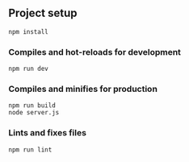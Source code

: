 
## Project setup
```
npm install
```

### Compiles and hot-reloads for development
```
npm run dev
```

### Compiles and minifies for production
```
npm run build
node server.js
```

### Lints and fixes files
```
npm run lint
```
